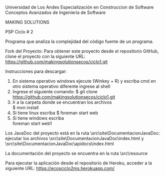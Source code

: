 Universidad de Los Andes
Especialización en Construccion de Software
Conceptos Avanzados de Ingeniería de Software

MAKING SOLUTIONS

PSP Ciclo # 2

Programa que analiza la complejidad del código fuente de un programa.

Fork del Proyecto:
Para obtener este proyecto desde el repositorio GitHub, clone el proyecto con la siguiente URL:
https://github.com/makingsolutionsecos/ciclo1.git

Instrucciones para descargar:
   1. En sistema operativo windows ejecute (Winkey + R) y escriba cmd 
      en otro sistema operativo diferente ingrese al shell
   2. Ingrese el siguiente comando:
         $ git clone https://github.com/makingsolutionsecos/ciclo1.git
   3. Ir a la carpeta donde se encuentran los archivos         
         $ mvn install
   4. Si tiene linux escriba
         $ foreman start web	
   5. Si tiene windows escriba		 
         foreman start web1	


Los JavaDoc del proyecto está en la ruta \src\site\DocumentacionJavaDoc: ejecutar 
los archivos \src\site\DocumentacionJavaDoc\index.html y \src\site\DocumentacionJavaDoc\apidocs\index.html

La documentación del proyecto se encuentra en la ruta \src\resource


Para ejecutar la aplicación desde el repositorio de Heroku, acceder a la siguiente URL:
https://ecosciclo2ms.herokuapp.com/






